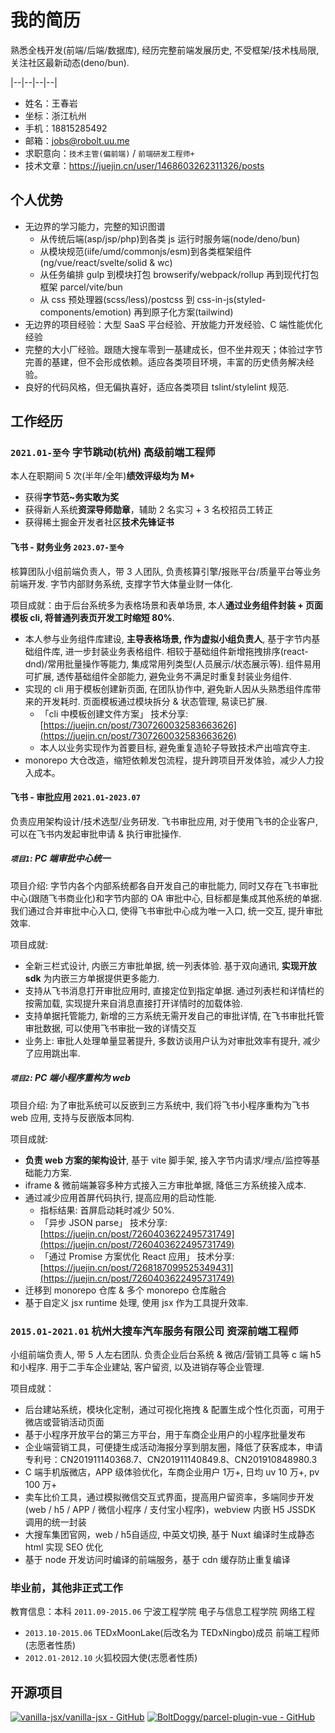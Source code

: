 # 我的简历

熟悉全栈开发(前端/后端/数据库), 经历完整前端发展历史, 不受框架/技术栈局限, 关注社区最新动态(deno/bun).

|--|--|--|--|
- 姓名：王春岩
- 坐标：浙江杭州
- 手机：18815285492
- 邮箱：jobs@robolt.uu.me
- 求职意向：`技术主管(偏前端)` / `前端研发工程师+`
- 技术文章：https://juejin.cn/user/1468603262311326/posts

## 个人优势

- 无边界的学习能力，完整的知识图谱
  - 从传统后端(asp/jsp/php)到各类 js 运行时服务端(node/deno/bun)
  - 从模块规范(iife/umd/commonjs/esm)到各类框架组件(ng/vue/react/svelte/solid & wc)
  - 从任务编排 gulp 到模块打包 browserify/webpack/rollup 再到现代打包框架 parcel/vite/bun
  - 从 css 预处理器(scss/less)/postcss 到 css-in-js(styled-components/emotion) 再到原子化方案(tailwind)
- 无边界的项目经验：大型 SaaS 平台经验、开放能力开发经验、C 端性能优化经验
- 完整的大小厂经验。跟随大搜车零到一基建成长，但不坐井观天；体验过字节完善的基建，但不会形成依赖。适应各类项目环境，丰富的历史债务解决经验。
- 良好的代码风格，但无偏执喜好，适应各类项目 tslint/stylelint 规范.

## 工作经历

### `2021.01-至今` 字节跳动(杭州) 高级前端工程师

本人在职期间 5 次(半年/全年)**绩效评级均为 M+**

- 获得**字节范~务实敢为奖**
- 获得新人系统**资深导师勋章**，辅助 2 名实习 + 3 名校招员工转正
- 获得稀土掘金开发者社区**技术先锋证书**

#### 飞书 - 财务业务 `2023.07-至今`

核算团队小组前端负责人，带 3 人团队, 负责核算引擎/报账平台/质量平台等业务前端开发. 字节内部财务系统, 支撑字节大体量业财一体化.

项目成就：由于后台系统多为表格场景和表单场景, 本人**通过业务组件封装 + 页面模板 cli, 将普通列表页开发工时缩短 80%**.

- 本人参与业务组件库建设, **主导表格场景, 作为虚拟小组负责人**, 基于字节内基础组件库, 进一步封装业务表格组件. 相较于基础组件新增拖拽排序(react-dnd)/常用批量操作等能力, 集成常用列类型(人员展示/状态展示等). 组件易用可扩展, 透传基础组件全部能力, 避免业务不满足时重复封装业务组件.
- 实现的 cli 用于模板创建新页面, 在团队协作中, 避免新人因从头熟悉组件库带来的开发耗时. 页面模板通过模块拆分 & 状态管理, 易读已扩展.
  - 「cli 中模板创建文件方案」 技术分享: [https://juejin.cn/post/7307260032583663626](https://juejin.cn/post/7307260032583663626)
  - 本人以业务实现作为首要目标, 避免重复造轮子导致技术产出喧宾夺主.
- monorepo 大仓改造，缩短依赖发包流程，提升跨项目开发体验，减少人力投入成本。

#### 飞书 - 审批应用 `2021.01-2023.07`

负责应用架构设计/技术选型/业务研发. 飞书审批应用, 对于使用飞书的企业客户, 可以在飞书内发起审批申请 & 执行审批操作. 

##### `项目1`: PC 端审批中心统一

项目介绍: 字节内各个内部系统都各自开发自己的审批能力, 同时又存在飞书审批中心(跟随飞书商业化)和字节内部的 OA 审批中心, 目标都是集成其他系统的单据. 我们通过合并审批中心入口, 使得飞书审批中心成为唯一入口, 统一交互, 提升审批效率.

项目成就:

- 全新三栏式设计, 内嵌三方审批单据, 统一列表体验. 基于双向通讯, **实现开放 sdk** 为内嵌三方单据提供更多能力.
- 支持从飞书消息打开审批应用时, 直接定位到指定单据. 通过列表栏和详情栏的按需加载, 实现提升来自消息直接打开详情时的加载体验.
- 支持单据托管能力, 新增的三方系统无需开发自己的审批详情, 在飞书审批托管审批数据, 可以使用飞书审批一致的详情交互
- 业务上: 审批人处理单量显著提升, 多数访谈用户认为对审批效率有提升, 减少了应用跳出率.

##### `项目2`: PC 端小程序重构为 web

项目介绍: 为了审批系统可以反嵌到三方系统中, 我们将飞书小程序重构为飞书 web 应用, 支持与反嵌版本同构.

项目成就:

- **负责 web 方案的架构设计**, 基于 vite 脚手架, 接入字节内请求/埋点/监控等基础能力方案.
- iframe & 微前端兼容多种方式接入三方审批单据, 降低三方系统接入成本.
- 通过减少应用首屏代码执行, 提高应用的启动性能.
  - 指标结果: 首屏启动耗时减少 50%.
  - 「异步 JSON parse」 技术分享: [https://juejin.cn/post/7260403622495731749](https://juejin.cn/post/7260403622495731749)
  - 「通过 Promise 方案优化 React 应用」 技术分享: [https://juejin.cn/post/7268187099525349431](https://juejin.cn/post/7260403622495731749)
- 迁移到 monorepo 仓库 & 多个 monorepo 仓库融合
- 基于自定义 jsx runtime 处理, 使用 jsx 作为工具提升效率.

### `2015.01-2021.01` 杭州大搜车汽车服务有限公司 资深前端工程师

小组前端负责人, 带 5 人左右团队. 负责企业后台系统 & 微店/营销工具等 c 端 h5和小程序. 用于二手车企业建站, 客户留资, 以及进销存等企业管理.

项目成就：

- 后台建站系统，模块化定制，通过可视化拖拽 & 配置生成个性化页面，可用于微店或营销活动页面
- 基于小程序开放平台的第三方平台，用于车商企业用户的小程序批量发布
- 企业端营销工具，可便捷生成活动海报分享到朋友圈，降低了获客成本，申请专利号：CN201911140368.7、CN201911140849.8、CN201910848980.3
- C 端手机版微店，APP 级体验优化，车商企业用户 1万+, 日均 uv 10 万+, pv 100 万+
- 卖车比价工具，通过模拟微信交互式界面，提高用户留资率，多端同步开发(web / h5 / APP / 微信小程序 / 支付宝小程序)，webview 内嵌 H5 JSSDK 调用的统一封装
- 大搜车集团官网，web / h5自适应, 中英文切换, 基于 Nuxt 编译时生成静态 html 实现 SEO 优化
- 基于 node 开发访问时编译的前端服务，基于 cdn 缓存防止重复编译

### 毕业前，其他非正式工作

教育信息：本科 `2011.09-2015.06` 宁波工程学院 电子与信息工程学院 网络工程

* `2013.10-2015.06` TEDxMoonLake(后改名为 TEDxNingbo)成员 前端工程师(志愿者性质)
* `2012.01-2012.10` 火狐校园大使(志愿者性质)

## 开源项目

[![vanilla-jsx/vanilla-jsx - GitHub](https://gh-card.dev/repos/vanilla-jsx/vanilla-jsx.svg)](https://github.com/vanilla-jsx/vanilla-jsx)
[![BoltDoggy/parcel-plugin-vue - GitHub](https://gh-card.dev/repos/BoltDoggy/parcel-plugin-vue.svg)](https://github.com/BoltDoggy/parcel-plugin-vue)

[1]: http://boltdoggy.com "BoltDoggy.com"
[3]: http://github.com/BoltDoggy "Bolt"


